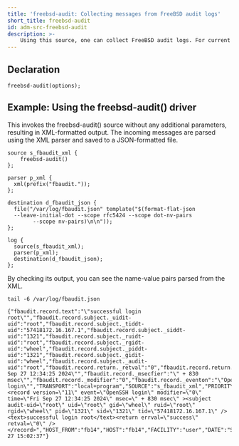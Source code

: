 ```yaml
---
title: 'freebsd-audit: Collecting messages from FreeBSD audit logs'
short_title: freebsd-audit
id: adm-src-freebsd-audit
description: >-
    Using this source, one can collect FreeBSD audit logs. For current limitations and more details, please see the FreeBSD audit source for syslog-ng blog entry.
---
```


## Declaration

```config
freebsd-audit(options);
```

## Example: Using the freebsd-audit() driver

This invokes the freebsd-audit() source without any additional parameters, resulting in XML-formatted output. The incoming messages are parsed using the XML parser and saved to a JSON-formatted file.

```config
source s_fbaudit_xml {
    freebsd-audit()
};

parser p_xml {
  xml(prefix("fbaudit."));
};

destination d_fbaudit_json {
  file("/var/log/fbaudit.json" template("$(format-flat-json
  --leave-initial-dot --scope rfc5424 --scope dot-nv-pairs
        --scope nv-pairs)\n\n"));
};

log {
  source(s_fbaudit_xml);
  parser(p_xml);
  destination(d_fbaudit_json);
};
```

By checking its output, you can see the name-value pairs parsed from the XML.

```shell
tail -6 /var/log/fbaudit.json

{"fbaudit.record.text":"\"successful login root\"","fbaudit.record.subject._uidit-uid":"root","fbaudit.record.subject._tiddt-uid":"57418172.16.167.1","fbaudit.record.subject._siddt-uid":"1321","fbaudit.record.subject._ruidt-uid":"root","fbaudit.record.subject._rgidt-uid":"wheel","fbaudit.record.subject._piddt-uid":"1321","fbaudit.record.subject._gidit-uid":"wheel","fbaudit.record.subject._audit-uid":"root","fbaudit.record.return._retval":"0","fbaudit.record.return._errval":"success","fbaudit.record._version":"11","fbaudit.record._timefier":"\"Fri Sep 27 12:34:25 2024\"","fbaudit.record._msecfier":"\" + 830 msec\"","fbaudit.record._modifier":"0","fbaudit.record._eventon":"\"OpenSSH login\"","TRANSPORT":"local+program","SOURCE":"s_fbaudit_xml","PRIORITY":"notice","MSGFORMAT":"raw","MESSAGE":"<record version=\"11\" event=\"OpenSSH login\" modifier=\"0\" time=\"Fri Sep 27 12:34:25 2024\" msec=\" + 830 msec\" ><subject audit-uid=\"root\" uid=\"root\" gid=\"wheel\" ruid=\"root\" rgid=\"wheel\" pid=\"1321\" sid=\"1321\" tid=\"57418172.16.167.1\" /><text>successful login root</text><return errval=\"success\" retval=\"0\" /></record>","HOST_FROM":"fb14","HOST":"fb14","FACILITY":"user","DATE":"Sep 27 15:02:37"}
```
